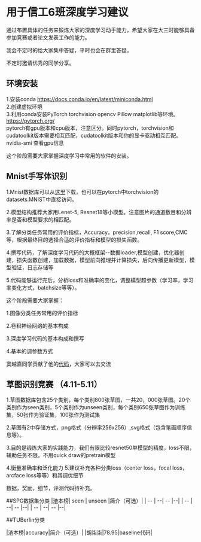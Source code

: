 # 用于信工6班深度学习建议
通过布置具体的任务来锻炼大家的深度学习动手能力，希望大家在大三时能够具备参加竞赛或者论文发表工作的能力。  

我会不定时的给大家集中答疑，平时也会在群里答疑。  

不定时邀请优秀的同学分享。

## 环境安装
1.安装conda https://docs.conda.io/en/latest/miniconda.html  
2.创建虚拟环境   
3.利用conda安装PyTorch torchvision opencv Pillow matplotlib等环境。 https://pytorch.org/  
pytorch有gpu版本和cpu版本，注意区分。同时pytorch，torchvision和cudatoolkit版本需要相互匹配，cudatoolkit版本和你的显卡驱动相互匹配。
nvidia-smi 查看gpu信息  

这个阶段需要大家掌握深度学习中常用的软件的安装。

## Mnist手写体识别 
1.Mnist数据库可以从[这里](http://yann.lecun.com/exdb/mnist/)下载，也可以在pytorch中torchvision的datasets.MNIST中直接访问。  

2.模型结构推荐大家用Lenet-5, Resnet18等小模型。注意图片的通道数目和分辨率是否和模型要求的相匹配。  

3.了解分类任务常用的评价指标，Accuracy，precision,recall, F1 score,CMC等，根据最终目的选择合适的评价指标和模型的损失函数。

4.撰写代码，了解深度学习代码的大概框架--数据loader,模型创建，优化器创建，损失函数创建，加载数据，模型前向推理并计算损失，后向传播更新模型，模型验证，日志存储等

5.代码能够运行完后，分析loss和准确率的变化，调整模型超参数（学习率，学习率变化方式，batchsize等等）。

这个阶段需要大家掌握：

1.图像分类任务常用的评价指标

2.卷积神经网络的基本构成

3.深度学习代码的基本构成和撰写

4.基本的调参数方式

窦越嘉同学贡献了他的[代码](https://github.com/Eason0921/Sanitater)，大家可以去交流


## 草图识别竞赛 （4.11-5.11）
1.草图数据库包含25个类别，每个类别800张草图，一共20，000张草图。20个类别作为seen类别，5个类别作为unseen类别，每个类别650张草图作为训练集，50张作为验证集，100张作为测试集

2.草图有2中存储方式，png格式（分辨率256x256）,svg格式（包含笔画顺序信息等）。

3.目的是锻炼大家的实践能力，我们有限比较resnet50单模型的精度，loss不限，辅助任务不限。不用quick draw的pretrain模型

4.衡量准确率和泛化能力
5.建议补充各种分类loss（center loss，focal loss， arcface loss等等）和其调优细节

数据，奖励，细节，评测代码待补充。

##SPG数据集分类
|渣本榜| seen | unseen |简介（可选）|
| -- | --| -- |--|
| -- | --| -- |--|
| -- | --| -- |--|

##TUBerlin分类

|渣本榜|accuracy|简介（可选）|
|胡柒柒|78.95|baseline代码|


